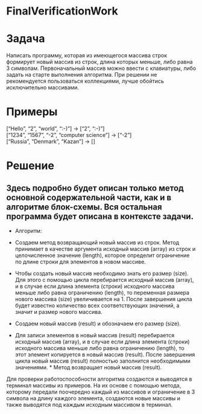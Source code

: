 # FinalVerificationWork      

# Задача      

Написать программу, которая из имеющегося массива строк формирует новый массив из строк, длина которых меньше, либо равна 3 символам. Первоначальный массив можно ввести с клавиатуры, либо задать на старте выполнения алгоритма. При решении не рекомендуется пользоваться коллекциями, лучше обойтись исключительно массивами.
   
# Примеры     

[“Hello”, “2”, “world”, “:-)”] → [“2”, “:-)”]  
[“1234”, “1567”, “-2”, “computer science”] → [“-2”]   
[“Russia”, “Denmark”, “Kazan”] → []    
    
# Решение    

## Здесь подробно будет описан только метод основной содержательной части, как и в алгоритме блок-схемы. Вся остальная программа будет описана в контексте задачи.   
   
* Алгоритм: 
           
* Создаем метод возвращающий новый массив из строк. Метод принимает в качестве аргумента исходный массив (array) из строк и целочисленное значение (length), которое определит ограничение по длине строки для элементов в новом массиве.        
* Чтобы создать новый массив необходимо знать его размер (size). Для этого с помощью цикла перебирается исходный массив (array), и в случае если длина элемента (строки) исходного массива меньше либо равна ограничению (length), то переменная размера нового массива (size) увеличивается на 1. После завершения цикла будет известно количество всех соответствующих значений, а значит и размер нового массива.       
* Создаем новый массив (result) и обозначаем его размер (size).           
* Для записи элементов в новый массив (result) перебирается исходный массив (array), и в случае если длина элемента (строки) исходного массива меньше либо равна ограничению (length), то этот элемент копируется в новый массив (result). После завершения цикла новый массив (result) полностью заполнится необходимыми значениями.     * Метод возвращает новый массив (result).   
   
Для проверки работоспособности алгоритма создаются и выводятся в терминал массивы из примеров. На их основе с помощью метода, которому передали поочередно каждый из массивов и ограничение в 3 символа на длину каждого элемента, создаются новые массивы и также выводятся под каждым исходным массивом в терминал.   
